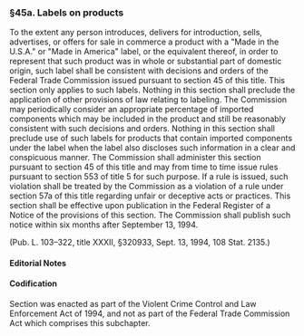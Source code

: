 ### §45a. Labels on products ###

To the extent any person introduces, delivers for introduction, sells, advertises, or offers for sale in commerce a product with a "Made in the U.S.A." or "Made in America" label, or the equivalent thereof, in order to represent that such product was in whole or substantial part of domestic origin, such label shall be consistent with decisions and orders of the Federal Trade Commission issued pursuant to section 45 of this title. This section only applies to such labels. Nothing in this section shall preclude the application of other provisions of law relating to labeling. The Commission may periodically consider an appropriate percentage of imported components which may be included in the product and still be reasonably consistent with such decisions and orders. Nothing in this section shall preclude use of such labels for products that contain imported components under the label when the label also discloses such information in a clear and conspicuous manner. The Commission shall administer this section pursuant to section 45 of this title and may from time to time issue rules pursuant to section 553 of title 5 for such purpose. If a rule is issued, such violation shall be treated by the Commission as a violation of a rule under section 57a of this title regarding unfair or deceptive acts or practices. This section shall be effective upon publication in the Federal Register of a Notice of the provisions of this section. The Commission shall publish such notice within six months after September 13, 1994.

(Pub. L. 103–322, title XXXII, §320933, Sept. 13, 1994, 108 Stat. 2135.)

#### **Editorial Notes** ####

#### Codification ####

Section was enacted as part of the Violent Crime Control and Law Enforcement Act of 1994, and not as part of the Federal Trade Commission Act which comprises this subchapter.